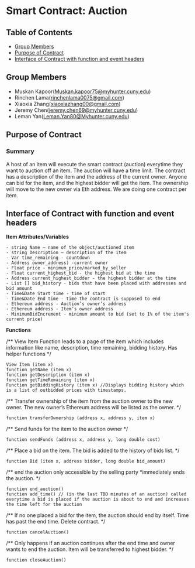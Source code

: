 # Smart Contract: Auction

## Table of Contents
* [Group Members](#group-members)
* [Purpose of Contract](#purpose-of-contract)
* [Interface of Contract with function and event headers](#interface-of-contract-with-function-and-event-headers)

## Group Members
- Muskan Kapoor(Muskan.kapoor75@myhunter.cuny.edu) 
- Rinchen Lama(rinchenlama0075@gmail.com)
- Xiaoxia Zhang(xiaoxiazhang00@gmail.com)
- Jeremy Chen(jeremy.chen69@myhunter.cuny.edu)
- Leman Yan(Leman.Yan80@Myhunter.cuny.edu)

## Purpose of Contract
### Summary
A host of an item will execute the smart contract (auction) everytime they want to auction off an item. 
The auction will have a time limit. The contract has a description of the item and the address of the current owner. 
Anyone can bid for the item, and the highest bidder will get the item. The ownership will move to the new owner via Eth address.
We are doing one contract per item. 
 
## Interface of Contract with function and event headers

**Item Attributes/Variables**

    - string Name – name of the object/auctioned item
    - string Description – description of the item
    - Var time_remaining - countdown
    - Address owner_address) -current owner
    - Float price - minimum_price/marked_by_seller
    - Float current_highest_bid - the highest bid at the time
    - Address current_highest_bidder - the highest bidder at the time
    - List [] bid_history - bids that have been placed with addresses and bid amount
    - Time&Date Start time - time of start
    - Time&Date End time - time the contract is supposed to end
    - Ethereum address - Auction’s owner’s address
    - Ethereum address - Item’s owner address
    - MinimumBidIncrement - minimum amount to bid (set to 1% of the item's current price)

 **Functions**

/** View Item Function leads to a page of the item which includes information like name, description, time remaining, bidding history. 
Has helper functions
*/

```
View Item (item x)
function getName (item x)
function getDescription (item x)
function getTimeRemaining (item x)
Function getBiddingHistory (item x) //Displays bidding history which is a list of outbidded prices with timestamps. 
```
/**
	Transfer ownership of the item from the auction owner to the new owner. The new owner’s Ethereum address will be listed as the owner.
*/ 
```
function transferOwnership (address x, address y, item x)
```
    
/**
	Send funds for the item to the auction owner
*/
```
function sendFunds (address x, address y, long double cost)
```

/**
	Place a bid on the item. The bid is added to the history of bids list. 
*/
```
function Bid (item x, address bidder, long double bid_amount)
```
    
/**
end the auction only accessible by the selling party *immediately ends the auction. 
*/
```
function end_auction()
function add_time() // (in the last TBD minutes of an auction) called everytime a bid is placed if the auction is about to end and increases the time left for the auction
``` 

 /**
If no one placed a bid for the item, the auction should end by itself. Time has past the end time. Delete contract.
*/
```
function cancelAuction()
```
  
/**
Only happens if an auction continues after the end time and owner wants to end the auction. Item will be transferred to highest bidder. 
*/
```
function closeAuction()
``` 
